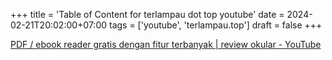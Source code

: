 +++
title = 'Table of Content for terlampau dot top youtube'
date = 2024-02-21T20:02:00+07:00
tags = ['youtube', 'terlampau.top']
draft = false
+++

[PDF / ebook reader gratis dengan fitur terbanyak | review okular - YouTube](https://youtu.be/l_NHjvOfjLw)


